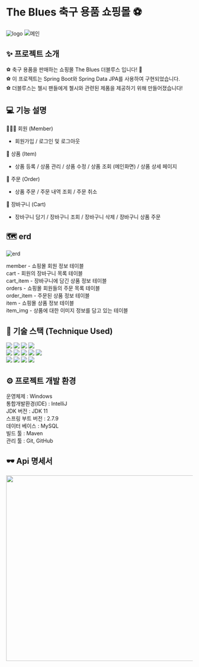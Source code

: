 # The Blues 축구 용품 쇼핑몰 ⚽
![logo](https://user-images.githubusercontent.com/103248831/227715529-56fbd0de-5608-4bf3-a93b-96432fe604ea.jpg)
![메인](https://user-images.githubusercontent.com/103248831/230526079-82f9a7ad-17c2-49ae-a42e-0219e62f94cf.png)
## ✨ 프로젝트 소개
 ⚽ 축구 용품을 판매하는 쇼핑몰 The Blues 더블루스 입니다! 💙 <br>
 ⚽ 이 프로젝트는 Spring Boot와 Spring Data JPA를 사용하여 구현되었습니다. <br>
 ⚽ 더블루스는 첼시 팬들에게 첼시와 관련된 제품을 제공하기 위해 만들어졌습니다!  <br>
 

## 💻 기능 설명

🧑🏻‍🦱 회원 (Member) <br>
- 회원가입 / 로그인 및 로그아웃 <br>

🎁 상품 (Item) <br>
- 상품 등록 / 상품 관리 / 상품 수정 / 상품 조회 (메인화면) / 상품 상세 페이지 <br>

🧾 주문 (Order) <br>
- 상품 주문 / 주문 내역 조회 / 주문 취소 <br>

🛒 장바구니 (Cart) <br>
- 장바구니 담기 / 장바구니 조회 / 장바구니 삭제 / 장바구니 상품 주문 <br>

## 🗺️ erd 
![erd](https://user-images.githubusercontent.com/103248831/227715994-124b6c51-780d-4c2a-b177-5f9ed150719b.png)

member - 쇼핑몰 회원 정보 테이블 <br>
cart - 회원의 장바구니 목록 테이블 <br>
cart_item - 장바구니에 담긴 상품 정보 테이블 <br>
orders - 쇼핑몰 회원들의 주문 목록 테이블 <br>
order_item - 주문된 상품 정보 테이블 <br>
item - 쇼핑몰 상품 정보 테이블 <br>
item_img - 상품에 대한 이미지 정보를 담고 있는 테이블 <br>

## 🔨 기술 스택 (Technique Used)

<p>
<img src="https://img.shields.io/badge/java-007396?style=for-the-badge&logo=java&logoColor=white">
<img src="https://img.shields.io/badge/springboot-6DB33F?style=for-the-badge&logo=springboot&logoColor=white">
 <img src="https://img.shields.io/badge/Apache Tomcat-F8DC75?style=for-the-badge&logo=apachetomcat&logoColor=black"> 
<img src="https://img.shields.io/badge/mysql-4479A1?style=for-the-badge&logo=mysql&logoColor=white"> <br>
<img src="https://img.shields.io/badge/html5-E34F26?style=for-the-badge&logo=html5&logoColor=white"> 
<img src="https://img.shields.io/badge/css-1572B6?style=for-the-badge&logo=css3&logoColor=white"> 
<img src="https://img.shields.io/badge/bootstrap-7952B3?style=for-the-badge&logo=bootstrap&logoColor=white">
<img src="https://img.shields.io/badge/Thymeleaf-%23005C0F.svg?style=for-the-badge&logo=Thymeleaf&logoColor=white">
<img src="https://img.shields.io/badge/javascript-F7DF1E?style=for-the-badge&logo=javascript&logoColor=black"><br>
<img src="https://img.shields.io/badge/IntelliJIDEA-000000.svg?style=for-the-badge&logo=intellij-idea&logoColor=white">
<img src="https://img.shields.io/badge/Visual%20Studio%20Code-0078d7.svg?style=for-the-badge&logo=visual-studio-code&logoColor=white">
<img src="https://img.shields.io/badge/github-181717?style=for-the-badge&logo=github&logoColor=white">
<img src="https://img.shields.io/badge/git-F05032?style=for-the-badge&logo=git&logoColor=white">
</p>


## ⚙️ 프로젝트 개발 환경

운영체제 : Windows <br>
통합개발환경(IDE) : IntelliJ <br>
JDK 버전 : JDK 11 <br>
스프링 부트 버전 : 2.7.9 <br>
데이터 베이스 : MySQL <br>
빌드 툴 : Maven <br>
관리 툴 : Git, GitHub <br>


## 🕶️ Api 명세서

<img src="https://user-images.githubusercontent.com/103248831/228443670-290bbd24-a770-4a5c-868c-2eb7bbe59c6c.jpg" width="600" height="500"/>

